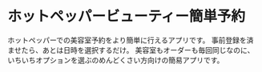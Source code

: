 # ホットペッパービューティー簡単予約
ホットペッパーでの美容室予約をより簡単に行えるアプリです。
事前登録を済ませたら、あとは日時を選択するだけ。
美容室もオーダーも毎回同じなのに、いちいちオプションを選ぶのめんどくさい方向けの簡易アプリです。
